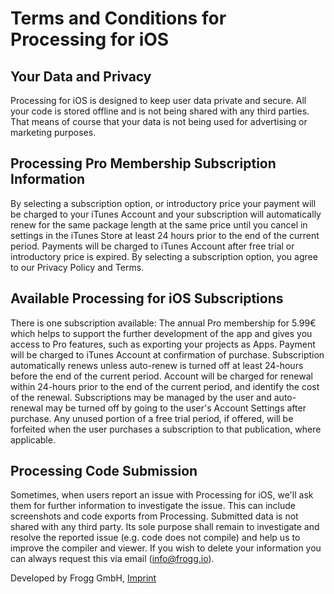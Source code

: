 # Terms and Conditions for Processing for iOS

## Your Data and Privacy
Processing for iOS is designed to keep user data private and secure. All your code is stored offline and is not being shared with any third parties. That means of course that your data is not being used for advertising or marketing purposes.

## Processing Pro Membership Subscription Information
By selecting a subscription option, or introductory price your payment will be charged to your iTunes Account and your subscription will automatically renew for the same package length at the same price until you cancel in settings in the iTunes Store at least 24 hours prior to the end of the current period. Payments will be charged to iTunes Account after free trial or introductory price is expired. By selecting a subscription option, you agree to our Privacy Policy and Terms. 

## Available Processing for iOS Subscriptions
There is one subscription available: The annual Pro membership for 5.99€ which helps to support the further development of the app and gives you access to Pro features, such as exporting your projects as Apps. Payment will be charged to iTunes Account at confirmation of purchase. Subscription automatically renews unless auto-renew is turned off at least 24-hours before the end of the current period. Account will be charged for renewal within 24-hours prior to the end of the current period, and identify the cost of the renewal. Subscriptions may be managed by the user and auto-renewal may be turned off by going to the user's Account Settings after purchase. Any unused portion of a free trial period, if offered, will be forfeited when the user purchases a subscription to that publication, where applicable. 

## Processing Code Submission
Sometimes, when users report an issue with Processing for iOS, we'll ask them for further information to investigate the issue. This can include screenshots and code exports from Processing. Submitted data is not shared with any third party. Its sole purpose shall remain to investigate and resolve the reported issue (e.g. code does not compile) and help us to improve the compiler and viewer. If you wish to delete your information you can always request this via email (info@frogg.io). 


Developed by Frogg GmbH, [Imprint](https://frogg.io/imprint/)
